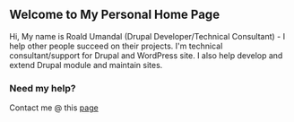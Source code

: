 ## Welcome to My Personal Home Page

Hi, My name is Roald Umandal (Drupal Developer/Technical Consultant) - I help other people succeed on their projects. I'm technical consultant/support for Drupal and WordPress site. I also help develop and extend Drupal module and maintain sites.

### Need my help?

Contact me @ this [page](https://www.roaldumandal.com/contact)
